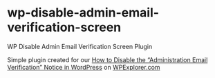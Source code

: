 # wp-disable-admin-email-verification-screen
WP Disable Admin Email Verification Screen Plugin

Simple plugin created for our [How to Disable the “Administration Email Verification” Notice in WordPress](https://www.wpexplorer.com/disable-wordpress-administration-email-verification/) on [WPExplorer.com](https://www.wpexplorer.com/)
